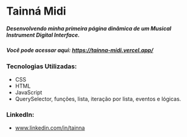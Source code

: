 # Tainná Midi
##### Desenvolvendo minha primeira página dinâmica de um Musical Instrument Digital Interface.
##### Você pode acessar aqui: https://tainna-midi.vercel.app/

### Tecnologias Utilizadas:
* CSS
* HTML
* JavaScript
* QuerySelector, funções, lista, iteração por lista, eventos e lógicas.

### LinkedIn:
* www.linkedin.com/in/tainna
